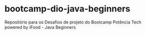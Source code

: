 # bootcamp-dio-java-beginners
Repositório para os Desafios de projeto do  Bootcamp Potência Tech powered by iFood - Java Beginners
